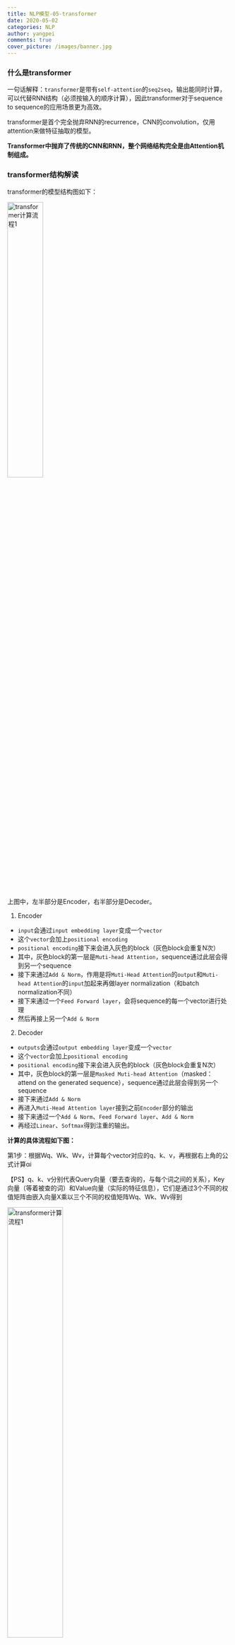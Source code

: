 ```yaml
---
title: NLP模型-05-transformer
date: 2020-05-02
categories: NLP
author: yangpei
comments: true
cover_picture: /images/banner.jpg
---
```


<!-- more -->


### 什么是transformer
一句话解释：`transformer`是带有`self-attention`的`seq2seq`，输出能同时计算，可以代替RNN结构（必须按输入的顺序计算），因此transformer对于sequence to sequence的应用场景更为高效。

transformer是首个完全抛弃RNN的recurrence，CNN的convolution，仅用attention来做特征抽取的模型。

**Transformer中抛弃了传统的CNN和RNN，整个网络结构完全是由Attention机制组成。**

<!-- more -->

### transformer结构解读
transformer的模型结构图如下：

<img src="https://i.loli.net/2020/07/12/SdtenNQgPkjm6iJ.jpg" width="40%" alt="transformer计算流程1" />

上图中，左半部分是Encoder，右半部分是Decoder。

1. Encoder
- `input`会通过`input embedding layer`变成一个`vector`
- 这个`vector`会加上`positional encoding`
- `positional encoding`接下来会进入灰色的block（灰色block会重复N次）
- 其中，灰色block的第一层是`Muti-head Attention`，sequence通过此层会得到另一个sequence
- 接下来通过`Add & Norm`，作用是将`Muti-Head Attention`的`output`和`Muti-head Attention`的`input`加起来再做layer normalization（和batch normalization不同）
- 接下来通过一个`Feed Forward layer`，会将sequence的每一个vector进行处理
- 然后再接上另一个`Add & Norm`

2. Decoder
- `outputs`会通过`output embedding layer`变成一个`vector`
- 这个`vector`会加上`positional encoding`
- `positional encoding`接下来会进入灰色的block（灰色block会重复N次）
- 其中，灰色block的第一层是`Masked Muti-head Attention`（masked：attend on the generated sequence），sequence通过此层会得到另一个sequence
- 接下来通过`Add & Norm`
- 再进入`Muti-Head Attention layer`接到之前`Encoder`部分的输出
- 接下来通过一个`Add & Norm`、`Feed Forward layer`、`Add & Norm`
- 再经过`Linear`、`Softmax`得到注重的输出。

**计算的具体流程如下图：**

第1步：根据Wq、Wk、Wv，计算每个vector对应的q、k、v，再根据右上角的公式计算αi

【PS】q、k、v分别代表Query向量（要去查询的，与每个词之间的关系），Key向量（等着被查的词）和Value向量（实际的特征信息），它们是通过3个不同的权值矩阵由嵌入向量X乘以三个不同的权值矩阵Wq、Wk、Wv得到

<img src="https://i.loli.net/2020/07/12/2N6PSW1F5ORb4zD.png" width="50%" alt="transformer计算流程1" />

第2步：对每个αi计算softmax值

<img src="https://i.loli.net/2020/07/12/LvVNyuGleXH84ba.png" width="50%" alt="transformer计算流程2" />

第3步：使用右上角的公式，计算每个vector对应的输出b

<img src="https://i.loli.net/2020/07/12/NLS2CcavgdDGwUA.png" width="50%" alt="transformer计算流程3" />

【注意】以上从x1到xn的运算是可以同时进行的，通过attention值的大小，可以与其他的vector产生上下文关联。

**transformer计算的范围**

Transformer的可处理文本长度定为512，而不是更大的值，一个很重要的因素是，在计算attention的过程中，需要计算（Multi-head attention并不会减少计算量），这也是为什么Transformer处理长距离依赖问题并不太好的原因之一。

### 概念详解

**multi-headed机制**（通常都是多层，一层的不够的）

多组Q、K、V能得到多组表达（类似CNN中的filter），总综合多种特征提取方案，得到综合的特征表达
- 通过不同的head得到多个特征表达（一般是8个）
- 将所有特征拼接在一起
- 可以通过再一层全连接来降维（乘上全连接矩阵）

<img src="https://i.loli.net/2020/07/13/FnO2htRbZYKJcux.png" width="90%" alt="multi-headed机制" />

**位置信息如何表达？**

加入了位置信息的编码，每个词的位置发生变化，那就不同了。位置信息编码的方法非常多，常见的是加上一个周期信号。

**什么是layer normalization？**

<img src="https://i.loli.net/2020/07/13/Wyf6jEcHhu5I9dQ.png" width="90%" alt="layer norm" />

LN 是在每一个样本上计算均值和方差，而不是BN那种在批方向计算均值和方差。

Add & Norm做了**残差连接**（多条路的选择给模型自己选择）

**decoder的特点**

- attention计算方式不同（不只有self-attention，还多了encoder-decoder attention）
- 加入了mask机制（decoder的输出只能一个个输出，需要依赖前面的vector，因此需要使用mask机制，就是不能预知未来输出的东西）
- 连softmax层，使用cross-entropy计算loss即可

### transformer为何计算速度快
我们可以将以上的计算过程使用一连串的矩阵乘法解决，而矩阵乘法可以轻易地使用GPU来加速。如下图所示：

**1. 每个vector的q、k、v的计算都可以使用矩阵相乘Wq*a、Wk*a、Wv*a加以计算：**

<img src="https://i.loli.net/2020/07/12/cV5HT1NZDBjloUf.png" width="50%" alt="transformer矩阵计算1" />

**2. α的计算也可以通过矩阵相乘表示不，如下图所示：**

（图一）

<img src="https://i.loli.net/2020/07/12/HkTUR4qDAmXW3C8.png" width="50%" alt="transformer矩阵计算2" />

（图二）

<img src="https://i.loli.net/2020/07/12/KWYHyGko3eEFTmB.png" width="50%" alt="transformer矩阵计算3" />

（图三）

<img src="https://i.loli.net/2020/07/12/ryFezKHq2cv5TJl.png" width="50%" alt="transformer矩阵计算4" />

**3. b的计算也可以通过矩阵相乘来解决：**

<img src="https://i.loli.net/2020/07/12/oM3ZXHFuBzD67Wn.png" width="50%" alt="transformer矩阵计算5" />

一下是综合矩阵运算的图解：

<img src="https://i.loli.net/2020/07/12/UzZWQCG64Et9y5P.png" width="50%" alt="transformer矩阵计算6" />

具体解析详见[NLP-06](https://iloveyou11.github.io/2020/04/05/NLP-06/)中的self-attention内容。

**attention整体计算流程：**
1. 每个词的Q会跟每个K计算得分（重要性越大，得分越高）
2. softmax后会得到整个加权结果（相当于归一化）
3. 此时每个词看的不只是他前面的序列，而是整个输入序列
4. 同一时间能计算出所有词的表达结果（利用矩阵乘法）

### 模型改进

原始版的Transformer虽然并不成熟，层数固定不够灵活、算力需求过大导致的不适合处理超长序列等缺陷限制了其实际应用前景。但是其优秀的特征抽取能力吸引了很多学者的关注。很多人提出了不同的变种Transformer来改进或者规避它的缺陷。其中，Universal Transformer、Transformer-XL、Reformer就是典型的代表。 

#### Universal Transformer

在Transformer中，输入经过Attention后，会进入全连接层进行运算，而Universal Transformer模型则会进入一个共享权重的transition function继续循环计算。这里Transition function可以和之前一样是全连接层，也可以是其他函数层。

为了控制循环的次数，模型引入了Adaptive Computation Time（ACT）机制。ACT可以调整计算步数，加入ACT机制的Universal transformer被称为Adaptive universal transformer。引入ACT机制后，模型对于文本中更重要的token会进行更多次数的循环，而对于相对不重要的单词会减少计算资源的投入。

<img src="https://i.loli.net/2020/07/22/JXgR19pBNy7xior.png" alt="Universal Transformer" width="80%" />

#### Transformer-XL

Transformer通常会将本文分割成长度小于等于d（默认是512）的segment，每个segment之间互相独立，互不干涉。距离超过512的token之间的依赖关系就完全无法建模抽取。同时，这还会带来一个`context fragmentation`的问题，因为segment的划分并不是根据语义边界，而是根据长度进行划分的，可能会将一个完整的句子拆成两个。

Transformer-XL提出了`segment-level Recurrence`来解决这个问题。在对当前segment进行处理的时候，缓存并利用上一个segment中所有layer的隐向量，而且上一个segment的所有隐向量只参与前向计算，不再进行反向传播。

Transformer-XL在没有大幅度提高算力需求的情况下，一定程度上解决了长距离依赖问题。

#### Reformer

针对transformer处理文本长度过短（512）的问题，提出了两个机制分别解决这两个问题，它们是`locality-sensitve hashing(LSH) attention`和`Reversible transformer`。

首先用LSH来对每个segment进行分桶，将相似的部分放在同一个桶里面。然后我们将每一个桶并行化计算其中两两之间的点乘。还考虑到有一定的概率相似的向量会被分到不同的桶里，因此采用了多轮hashing来降低这个概率。Reformer在减少了attention计算量的情况下，还减少了模型的内存占用，为未来大型预训练模型的落地奠定了基础。

---

推荐阅读：[【NLP】Transformer](http://mantchs.com/2019/09/26/NLP/Transformer/)